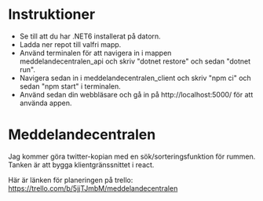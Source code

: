 # Instruktioner

- Se till att du har .NET6 installerat på datorn.
- Ladda ner repot till valfri mapp.
- Använd terminalen för att navigera in i mappen meddelandecentralen_api och skriv "dotnet restore" och sedan "dotnet run".
- Navigera sedan in i meddelandecentralen_client och skriv "npm ci" och sedan "npm start" i terminalen.
- Använd sedan din webbläsare och gå in på http://localhost:5000/ för att använda appen.



# Meddelandecentralen

Jag kommer göra twitter-kopian med en sök/sorteringsfunktion för rummen. Tanken är att bygga klientgränssnittet i react.

Här är länken för planeringen på trello: https://trello.com/b/5jjTJmbM/meddelandecentralen
